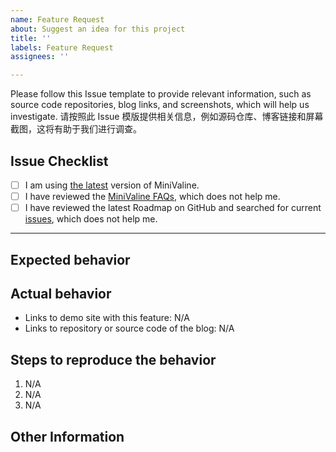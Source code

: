 ```yaml
---
name: Feature Request
about: Suggest an idea for this project
title: ''
labels: Feature Request
assignees: ''

---
```


<!-- 如果您删除此模版，我们可能会在不进行调查的情况下关闭您的 Issue。 -->
Please follow this Issue template to provide relevant information, such as source code repositories, blog links, and screenshots, which will help us investigate.
请按照此 Issue 模版提供相关信息，例如源码仓库、博客链接和屏幕截图，这将有助于我们进行调查。

## Issue Checklist <!-- 我确认我已经查看了 -->
<!-- 如果您未按照模板中的步骤进行自检，我们可能不会阅读您的 Issue。 -->
<!-- Change [ ] to [x] to select (将 [ ] 换成 [x] 来选择) -->


- [ ] I am using [the latest](https://github.com/MiniValine/MiniValine/releases/latest) version of MiniValine.
- [ ] I have reviewed the [MiniValine FAQs](https://github.com/MiniValine/MiniValine/blob/master/.github/FAQ.md), which does not help me.
- [ ] I have reviewed the latest Roadmap on GitHub and searched for current [issues](https://github.com/MiniValine/MiniValine/issues), which does not help me.

***

## Expected behavior <!-- 预期行为 -->


## Actual behavior <!-- 实际行为 -->
<!-- Please provide at least one of the following information (请至少提供以下的一项信息) -->

- Links to demo site with this feature: N/A
- Links to repository or source code of the blog: N/A


## Steps to reproduce the behavior <!-- 重现步骤 -->
1. N/A
2. N/A
3. N/A

## Other Information <!-- Like Browser, System, Screenshots -->
